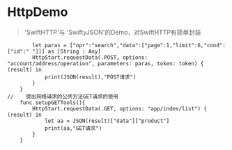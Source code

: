 # HttpDemo
> 'SwiftHTTP'与 'SwiftyJSON'的Demo，对SwiftHTTP有简单封装

```    func setupTools(){
        let paras = ["opr":"search","data":["page":1,"limit":6,"cond":["id":" "]]] as [String : Any]
        HttpStart.requestData(.POST, options: "account/address/operation", parameters: paras, token: token) { (result) in
            print(JSON(result),"POST请求")
        }
    }
//    提出网络请求的公共方法GET请求的使用
    func setupGETTools(){
        HttpStart.requestData(.GET, options: "app/index/list") { (result) in
            let aa = JSON(result)["data"]["product"]
            print(aa,"GET请求")
        }
    }
```
